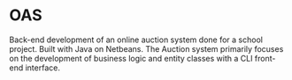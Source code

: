# OAS
Back-end development of an online auction system done for a school project. Built with Java on Netbeans. The Auction system primarily focuses on the development of business logic and entity classes with a CLI front-end interface.
